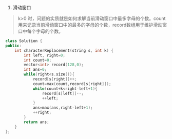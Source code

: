 1. 滑动窗口
   
> k>0 时，问题的实质就是如何求解当前滑动窗口中最多字母的个数。count用来记录当前滑动窗口中的最多的字母的个数，record数组用于维护滑动窗口中每个字母的个数。

```C++
class Solution {
public:
    int characterReplacement(string s, int k) {
        int left, right=0;
        int count=0;
        vector<int> record(128,0);
        int ans=0;
        while(right<s.size()){
            record[s[right]]++;
            count=max(count,record[s[right]]);
            while(count+k<right-left+1){
                record[s[left]]--;
                ++left;
            }
            ans=max(ans,right-left+1);
            ++right;
        }
        return ans;
    }
};
```